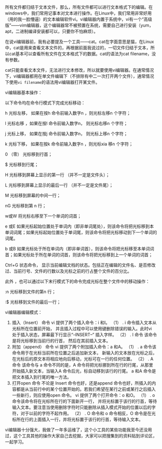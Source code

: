 ﻿所有文件都归结于文本文件，那么，所有文件都可以进行文本格式下的编辑。在windows中，我们常用记事本对文本进行操作。在Linux中，我们常用非常好用（用的我一脸懵逼）的文本编辑软件vi。vi编辑器内置于系统中，vi有一个“高级版”——vim编辑器，这个编辑器常不被预置在系统，需要自己进行安装（yum，apt，二进制编译安装都可以，只要你不怕麻烦）。

在说vi编辑器前，我有必要提及一个工具——cat。cat在字面意思是猫，在Linux中，cat是用来查看文本文件的，再根据前面我说过的，一切文件归结于文本，所以cat基本可以查看所有文件在文本格式下的数据。cat的语法为cat filename，没有参数。

cat只能查看文本文件，无法进行文本修改，所以就要使用vi编辑器。在通常情况下，vi编辑器都用在单文件编辑下（不排除有中二一次打开两个文件），通常情况下使用`vi filename`的语法用vi编辑器打开某文件。

vi编辑器基本操作：

以下命令均在命令行模式下完成光标移动：

h 光标左移， 如果在按h 命令前输入数字n ，则光标左移n 个字符；

l 光标右移 ，如果在按l 命令前输入数字n， 则光标右移n 个字符；

j 光标上移， 如果在按j 命令前输入数字n， 则光标上移n 个字符；

k 光标下移， 如果在按k 命令前输入数字n ，则光标xia 移n 个字符；

0 （零） 光标移到行首；

$ 光标移到行尾；

H 光标移到屏幕上显示的第一行 （并不一定是文件头）；

L 光标移到屏幕上显示的最后一行 （并不一定是文件尾）；

M 光标移到屏幕的中间一行；

nG 光标移到第 n 行；

w或W 将光标右移至下一个单词的词首；

e 或E 如果光标起始位置处于单词内（即非单词尾处），则该命令将把光标移到本单词词尾；如果光标起始位置处于单词尾，则该命令将把光标移动到下一个单词的词尾。

b 或B 如果光标处于所在单词内（即非单词首），则该命令将把光标移至本单词词首；如果光标处于所在单词的词首，则该命令将把光标移到上一个单词的词首；

Ctrl+G 状态命令， 显示当前编辑文档的状态。包括正在编辑的文件名、是否修改过、当前行号、文件的行数以及光标之前的行占整个文件的百分比。

此外 ，也可以通过以下末行模式下的命令完成光标在整个文件中的移动操作：

:n 光标移到文件的第n 行；

:$ 光标移到文件的最后一行；

vi编辑器编辑模式：

1. 插入（Insert） 命令
vi 提供了两个插入命令：i 和I。
（1） . i 命令插入文本从光标所在位置前开始， 并且插入过程中可以使用键删除错误的输入。此时vi 处于插入状态，屏幕最下行显示“–INSERT–” 插入字样。
（2） . I 命令 该命令是将光标移到当前行的行首， 然后在其前插入文本。
2. 附加（append） 命令
vi 提供了两个附加插入命令：a 和A。
（1） . a 命令该命令用于在光标当前所在位置之后追加新文本， 新输入的文本放在光标之后，在光标后的原文本将相应地向后移动，光标可在一行的任何位置。
（2） . A 命令 该命令与 a 命令不同的是，A 命令将把光标挪到所在行的行尾，从那里开始插入新文本，当输入A 命令后光，标自动移到该行的行尾。
a 和A 命令是把文本插入到行尾的唯一方法。
3. 打开open 命令
不论是 Insert 命令也好，还是append 命令也好，所插入的内容都是从当前行中的某个位置开始的。若我们希望在某行之前或某行之后插入一些新行，则应使用open 命令。
vi 提供了两个打开命令：o 和O。
（1） . o 命令该命令将在光标所在行的下面新开一行， 并将光标置于该行的行首，等待输入文本。要注意当使用删除字符时只能删除从插入模式开始的位置以后的字符，对于以前的字符不起作用。
（2） . O 命令和 o 命令相反，O 命令是在光标所在行的上面插入一行，并将光标置于该行的行首，等待输入文本。

vi编辑器十分强大，我做了一年多运维了，这个小工具的某些功能我至今还没用过，这个工具其他的操作大家自己去挖掘，大家可以把搜集到的资料贴到评论区，一起学习。
